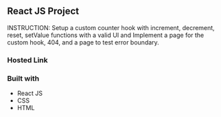 ## React JS Project

INSTRUCTION: Setup a custom counter hook with increment, decrement, reset, setValue functions with a valid UI and Implement a page for the custom hook, 404, and a page to test error boundary.


### Hosted Link


### Built with

* React JS
* CSS
* HTML
